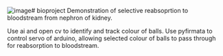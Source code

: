 ![image](https://github.com/yhnbgf/bioproject/assets/89644856/8d304b08-d619-4dd8-9917-d5b30fad0ed2)# bioproject
Demonstration of selective reabsoprtion to bloodstream from nephron of kidney.


Use ai and open cv to identify and track colour of balls.
Use pyfirmata to control servo of arduino, allowing selected colour of balls to pass through for reabsorption to bloodstream.

